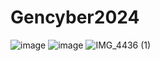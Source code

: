 
# Gencyber2024
![image](https://github.com/Tennis1324/Gencyber2024/assets/85146128/5949fc5d-4267-4c32-9235-5b26fd25059c)
![image](https://github.com/Tennis1324/Gencyber2024.wiki.git)
![IMG_4436 (1)](https://github.com/Tennis1324/Gencyber2024/assets/85146128/43177e11-3136-437c-afd8-5ae8cd6be349)

